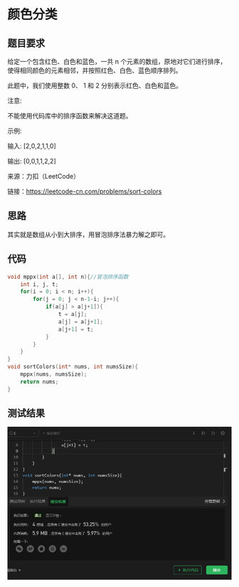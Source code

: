 # 颜色分类
## 题目要求
给定一个包含红色、白色和蓝色，一共 n 个元素的数组，原地对它们进行排序，使得相同颜色的元素相邻，并按照红色、白色、蓝色顺序排列。

此题中，我们使用整数 0、 1 和 2 分别表示红色、白色和蓝色。

注意:

不能使用代码库中的排序函数来解决这道题。

示例:

输入: [2,0,2,1,1,0]

输出: [0,0,1,1,2,2]

来源：力扣（LeetCode）

链接：https://leetcode-cn.com/problems/sort-colors
## 思路
其实就是数组从小到大排序，用冒泡排序法暴力解之即可。
## 代码
```c
void mppx(int a[], int n){//冒泡排序函数
    int i, j, t;
    for(i = 0; i < n; i++){
        for(j = 0; j < n-1-i; j++){
            if(a[j] > a[j+1]){
                t = a[j];
                a[j] = a[j+1];
                a[j+1] = t;
            }
        }
    }
}
void sortColors(int* nums, int numsSize){
    mppx(nums, numsSize);
    return nums;
}
```
## 测试结果
![颜色分类](https://github.com/xycg529/Summer/blob/master/3.%E4%BA%8C%E5%88%86%E6%9F%A5%E6%89%BE%E6%B3%95%E4%B8%8E%E6%8E%92%E5%BA%8F/pictures/%E9%A2%9C%E8%89%B2%E5%88%86%E7%B1%BB.PNG)
